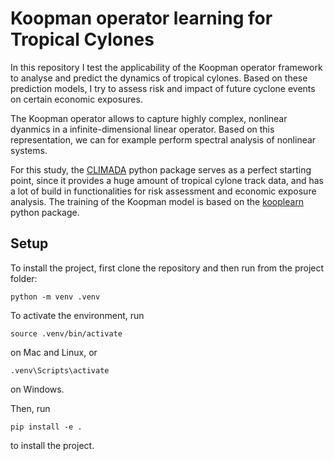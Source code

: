 # Koopman operator learning for Tropical Cylones

In this repository I test the applicability of the Koopman operator framework to analyse
and predict the dynamics of tropical cylones. Based on these prediction models, I try to
assess risk and impact of future cyclone events on certain economic exposures.

The Koopman operator allows to capture highly complex, nonlinear dyanmics in a infinite-dimensional linear operator.
Based on this representation, we can for example perform spectral analysis of nonlinear systems. 

For this study, the [CLIMADA](https://github.com/CLIMADA-project/climada_python) python package serves as a perfect starting point, since it
provides a huge amount of tropical cylone track data, and has a lot of build in functionalities
for risk assessment and economic exposure analysis. The training of the Koopman model is 
based on the [kooplearn](https://github.com/Machine-Learning-Dynamical-Systems/kooplearn) python package.

## Setup
To install the project, first clone the repository and then run from the project folder:
```
python -m venv .venv
```
To activate the environment, run
```
source .venv/bin/activate
```
on Mac and Linux, or
```
.venv\Scripts\activate
```
on Windows.

Then, run
```
pip install -e .
```
to install the project.


